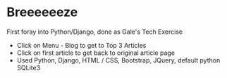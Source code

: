 # Breeeeeeze
First foray into Python/Django, done as Gale's Tech Exercise
- Click on Menu - Blog to get to Top 3 Articles
- Click on first article to get back to original article page
- Used Python, Django, HTML / CSS, Bootstrap, JQuery, default python SQLite3
